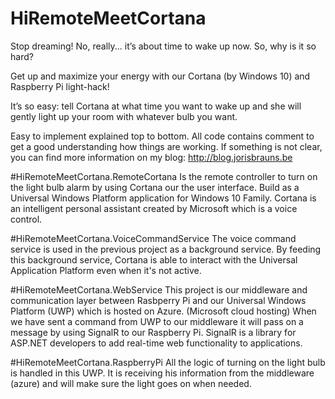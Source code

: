 # HiRemoteMeetCortana
Stop dreaming!
No, really... it’s about time to wake up now. So, why is it so hard?

Get up and maximize your energy with our Cortana (by Windows 10) and Raspberry Pi light-hack!

It’s so easy: tell Cortana at what time you want to wake up and she will gently light up your room with whatever bulb you want.

Easy to implement explained top to bottom. All code contains comment to get a good understanding how things are working.
If something is not clear, you can find more information on my blog: http://blog.jorisbrauns.be

#HiRemoteMeetCortana.RemoteCortana
Is the remote controller to turn on the light bulb alarm by using Cortana our the user interface. Build as a Universal Windows Platform application for Windows 10 Family. Cortana is an intelligent personal assistant created by Microsoft which is a voice control.

#HiRemoteMeetCortana.VoiceCommandService
The voice command service is used in the previous project as a background service. By feeding this background service, Cortana is able to interact with the Universal Application Platform even when it's not active.

#HiRemoteMeetCortana.WebService
This project is our middleware and communication layer between Rasbperry Pi and our Universal Windows Platform (UWP) which is hosted on Azure. (Microsoft cloud hosting)
When we have sent a command from UWP to our middleware it will pass on a message by using SignalR to our Raspberry Pi.
SignalR is a library for ASP.NET developers to add real-time web functionality to applications.

#HiRemoteMeetCortana.RaspberryPi
All the logic of turning on the light bulb is handled in this UWP. It is receiving his information from the middleware (azure) and will make sure the light goes on when needed.

